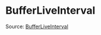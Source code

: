 # BufferLiveInterval

Source: [BufferLiveInterval](../../../csrc/device_lower/pass/alias_memory.cpp#L337)
